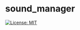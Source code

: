 # sound_manager

[![License: MIT](https://img.shields.io/badge/License-MIT-yellow.svg)](https://opensource.org/licenses/MIT)
